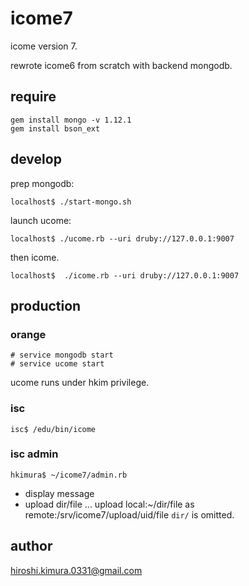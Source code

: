 # icome7

icome version 7.

rewrote icome6 from scratch with backend mongodb.

## require

````
gem install mongo -v 1.12.1
gem install bson_ext
````

## develop

prep mongodb:

````
localhost$ ./start-mongo.sh
````

launch ucome:

````
localhost$ ./ucome.rb --uri druby://127.0.0.1:9007
````

then icome.

````
localhost$  ./icome.rb --uri druby://127.0.0.1:9007
````

## production

### orange

````
# service mongodb start
# service ucome start
````

ucome runs under hkim privilege.

### isc

````
isc$ /edu/bin/icome
````

### isc admin

````
hkimura$ ~/icome7/admin.rb
````

* display message
* upload dir/file ...
  upload local:~/dir/file as remote:/srv/icome7/upload/uid/file
  `dir/` is omitted.


## author

hiroshi.kimura.0331@gmail.com

